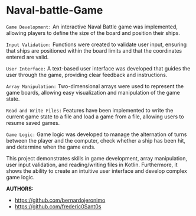 # Naval-battle-Game
```Game Development:```
  An interactive Naval Battle game was implemented, allowing players to define the size of the board and position their ships.
 
```Input Validation:```
 Functions were created to validate user input, ensuring that ships are positioned within the board limits and that the coordinates entered are valid.

```User Interface:```
 A text-based user interface was developed that guides the user through the game, providing clear feedback and instructions.
 
```Array Manipulation:```
Two-dimensional arrays were used to represent the game boards, allowing easy visualization and manipulation of the game state.

```Read and Write Files:```
Features have been implemented to write the current game state to a file and load a game from a file, allowing users to resume saved games.

```Game Logic:```
 Game logic was developed to manage the alternation of turns between the player and the computer, check whether a ship has been hit, and determine when the game ends.
 
 This project demonstrates skills in game development, array manipulation, user input validation, and reading/writing files in Kotlin. Furthermore, it shows the ability to create an intuitive user interface and develop complex game logic.

**AUTHORS:**
- https://github.com/bernardojeronimo
- https://github.com/frederic0Sant0s

